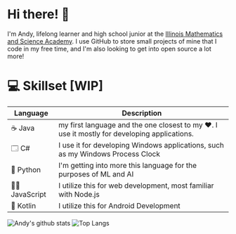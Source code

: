 # Hi there! 👋

I'm Andy, lifelong learner and high school junior at the [Illinois Mathematics and Science Academy](https://imsa.edu). I use GitHub to store small projects of mine that I code in my free time, and I'm also looking to get into open source a lot more!

# :computer: Skillset [WIP]

Language | Description
--- | --- 
:coffee: Java | my first language and the one closest to my :heart:. I use it mostly for developing applications.
🗔 C# | I use it for developing Windows applications, such as my Windows Process Clock
:snake: Python | I'm getting into more this language for the purposes of ML and AI
:man_technologist: JavaScript | I utilize this for web development, most familiar with Node.js
📱 Kotlin | I utilize this for Android Development

![Andy's github stats](https://github-readme-stats.vercel.app/api?username=thewindsofwinter&show_icons=true&count_private=true&theme=dark&line_height=35&include_all_commits=true) ![Top Langs](https://github-readme-stats.vercel.app/api/top-langs/?username=thewindsofwinter&theme=dark&hide_title=true)

<!--
**thewindsofwinter/thewindsofwinter** is a ✨ _special_ ✨ repository because its `README.md` (this file) appears on your GitHub profile.

Here are some ideas to get you started:

- 🔭 I’m currently working on ...
- 🌱 I’m currently learning ...
- 👯 I’m looking to collaborate on ...
- 🤔 I’m looking for help with ...
- 💬 Ask me about ...
- 📫 How to reach me: ...
- 😄 Pronouns: ...
- ⚡ Fun fact: ...
-->
